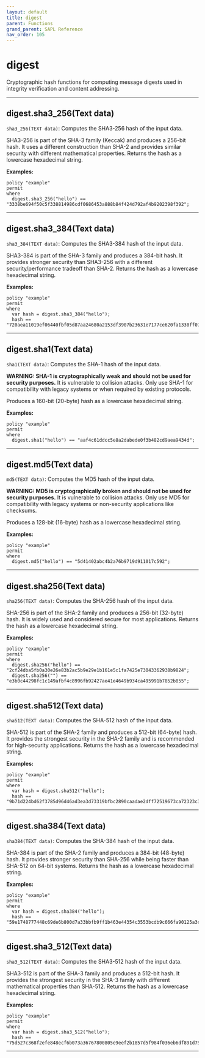 ```yaml
---
layout: default
title: digest
parent: Functions
grand_parent: SAPL Reference
nav_order: 105
---
```

# digest

Cryptographic hash functions for computing message digests used in integrity verification and content addressing.



---

## digest.sha3_256(Text data)

```sha3_256(TEXT data)```: Computes the SHA3-256 hash of the input data.

SHA3-256 is part of the SHA-3 family (Keccak) and produces a 256-bit hash.
It uses a different construction than SHA-2 and provides similar security
with different mathematical properties. Returns the hash as a lowercase
hexadecimal string.

**Examples:**
```sapl
policy "example"
permit
where
  digest.sha3_256("hello") == "3338be694f50c5f338814986cdf0686453a888b84f424d792af4b9202398f392";
```


---

## digest.sha3_384(Text data)

```sha3_384(TEXT data)```: Computes the SHA3-384 hash of the input data.

SHA3-384 is part of the SHA-3 family and produces a 384-bit hash. It provides
stronger security than SHA3-256 with a different security/performance tradeoff
than SHA-2. Returns the hash as a lowercase hexadecimal string.

**Examples:**
```sapl
policy "example"
permit
where
  var hash = digest.sha3_384("hello");
  hash == "720aea11019ef06440fbf05d87aa24680a2153df3907b23631e7177ce620fa1330ff07c0fddee54699a4c3ee0ee9d887";
```


---

## digest.sha1(Text data)

```sha1(TEXT data)```: Computes the SHA-1 hash of the input data.

**WARNING: SHA-1 is cryptographically weak and should not be used for security
purposes.** It is vulnerable to collision attacks. Only use SHA-1 for compatibility
with legacy systems or when required by existing protocols.

Produces a 160-bit (20-byte) hash as a lowercase hexadecimal string.

**Examples:**
```sapl
policy "example"
permit
where
  digest.sha1("hello") == "aaf4c61ddcc5e8a2dabede0f3b482cd9aea9434d";
```


---

## digest.md5(Text data)

```md5(TEXT data)```: Computes the MD5 hash of the input data.

**WARNING: MD5 is cryptographically broken and should not be used for security
purposes.** It is vulnerable to collision attacks. Only use MD5 for compatibility
with legacy systems or non-security applications like checksums.

Produces a 128-bit (16-byte) hash as a lowercase hexadecimal string.

**Examples:**
```sapl
policy "example"
permit
where
  digest.md5("hello") == "5d41402abc4b2a76b9719d911017c592";
```


---

## digest.sha256(Text data)

```sha256(TEXT data)```: Computes the SHA-256 hash of the input data.

SHA-256 is part of the SHA-2 family and produces a 256-bit (32-byte) hash.
It is widely used and considered secure for most applications. Returns the
hash as a lowercase hexadecimal string.

**Examples:**
```sapl
policy "example"
permit
where
  digest.sha256("hello") == "2cf24dba5fb0a30e26e83b2ac5b9e29e1b161e5c1fa7425e73043362938b9824";
  digest.sha256("") == "e3b0c44298fc1c149afbf4c8996fb92427ae41e4649b934ca495991b7852b855";
```


---

## digest.sha512(Text data)

```sha512(TEXT data)```: Computes the SHA-512 hash of the input data.

SHA-512 is part of the SHA-2 family and produces a 512-bit (64-byte) hash.
It provides the strongest security in the SHA-2 family and is recommended
for high-security applications. Returns the hash as a lowercase hexadecimal string.

**Examples:**
```sapl
policy "example"
permit
where
  var hash = digest.sha512("hello");
  hash == "9b71d224bd62f3785d96d46ad3ea3d73319bfbc2890caadae2dff72519673ca72323c3d99ba5c11d7c7acc6e14b8c5da0c4663475c2e5c3adef46f73bcdec043";
```


---

## digest.sha384(Text data)

```sha384(TEXT data)```: Computes the SHA-384 hash of the input data.

SHA-384 is part of the SHA-2 family and produces a 384-bit (48-byte) hash.
It provides stronger security than SHA-256 while being faster than SHA-512
on 64-bit systems. Returns the hash as a lowercase hexadecimal string.

**Examples:**
```sapl
policy "example"
permit
where
  var hash = digest.sha384("hello");
  hash == "59e1748777448c69de6b800d7a33bbfb9ff1b463e44354c3553bcdb9c666fa90125a3c79f90397bdf5f6a13de828684f";
```


---

## digest.sha3_512(Text data)

```sha3_512(TEXT data)```: Computes the SHA3-512 hash of the input data.

SHA3-512 is part of the SHA-3 family and produces a 512-bit hash. It provides
the strongest security in the SHA-3 family with different mathematical properties
than SHA-512. Returns the hash as a lowercase hexadecimal string.

**Examples:**
```sapl
policy "example"
permit
where
  var hash = digest.sha3_512("hello");
  hash == "75d527c368f2efe848ecf6b073a36767800805e9eef2b1857d5f984f036eb6df891d75f72d9b154518c1cd58835286d1da9a38deba3de98b5a53e5ed78a84976";
```


---

